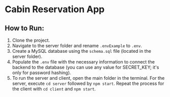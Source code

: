 # Cabin Reservation App

## How to Run:

1. Clone the project.
2. Navigate to the server folder and rename `.envExample` to `.env`.
3. Create a MySQL database using the `schema.sql` file (located in the server folder).
4. Populate the `.env` file with the necessary information to connect the backend to the database (you can use any value for SECRET_KEY; it's only for password hashing).
5. To run the server and client, open the main folder in the terminal. For the server, execute `cd server` followed by `npm start`. Repeat the process for the client with `cd client` and `npm start`.
